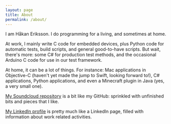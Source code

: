 ```yaml
---
layout: page
title: About
permalink: /about/
---
```


I am Håkan Eriksson. I do programming for a living, and sometimes at home. 

At work, I mainly write C code for embedded devices, plus Python code for automatic tests, build scripts, and general good-to-have scripts. But wait, there's more: some C# for production test methods, and the occasional Arduino C code for use in our test framework.

At home, it can be a lot of things. For instance: Mac applications in Objective-C (haven't yet made the jump to Swift, looking forward to!), C# applications, Python applications, and even a Minecraft plugin in Java (yes, a very small one). 

[My Soundcloud repository](https://soundcloud.com/egentligen) is a bit like my GitHub: sprinkled with unfinished bits and pieces that I like. 

[My LinkedIn profile](https://se.linkedin.com/in/hakaneriksson) is pretty much like a LinkedIn page, filled with information about work related activities. 

